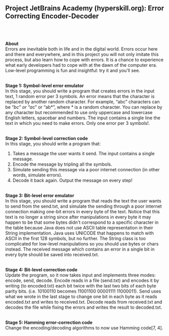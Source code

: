 <b><h2>Project JetBrains Academy (hyperskill.org): Error Correcting Encoder-Decoder</h2></b><br><br>

<b>About</b><br>
Errors are inevitable both in life and in the digital world. Errors occur here and there and everywhere, and in this project you will not only imitate this process, but also learn how to cope with errors. It is a chance to experience what early developers had to cope with at the dawn of the computer era. Low-level programming is fun and insightful: try it and you’ll see.<br><br>

<b>Stage 1: Symbol-level error emulator</b><br>
In this stage, you should write a program that creates errors in the input text, 1 random error per 3 symbols. An error means that the character is replaced by another random character. For example, “abc” characters can be “*bc” or “a*c” or “ab*”, where * is a random character. You can replace by any character but recommended to use only uppercase and lowercase English letters, spacebar and numbers.
The input contains a single line the text in which you need to make errors. Only one error per 3 symbols!.<br><br>

<b>Stage 2: Symbol-level correction code</b><br>
In this stage, you should write a program that:
   1. Takes a message the user wants it send. The input contains a single message.
   2. Encode the message by tripling all the symbols.
   3. Simulate sending this message via a poor internet connection (in other words, simulate errors).
   4. Decode it back again.
Output the message on every step!<br><br>

<b>Stage 3: Bit-level error emulator</b><br>
In this stage, you should write a program that reads the text the user wants to send from the send.txt, and simulate the sending through a poor internet connection making one-bit errors in every byte of the text. Notice that this text is no longer a string since after manipulations in every byte it may happen to be that some bytes didn't correspond to a specific character in the table because Java does not use ASCII table representation in their String implementation. Java uses UNICODE that happens to match with ASCII in the first 128 symbols, but no further. The String class is too complicated for low-level manipulations so you should use bytes or chars instead.
The received message which contains an error in a single bit in every byte should be saved into received.txt.<br><br>

<b>Stage 4: Bit-level correction code</b><br>
Update the program, so it now takes input and implements three modes: encode, send, decode.
Encode reads in a file (send.txt) and encodes it by writing (to encoded.txt) each bit twice with the last two bits of each byte parity bits. (i.e. 10100110 becomes 11001100 00001111 11000011).
Send uses what we wrote in the last stage to change one bit in each byte as it reads encoded.txt and writes to received.txt.
Decode reads from received.txt and decodes the file while fixing the errors and writes the result to decoded.txt.<br><br>

<b>Stage 5: Hamming error-correction code</b><br>
Change the encoding/decoding algorithms to now use Hamming code[7, 4].
